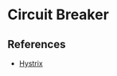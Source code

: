 # Circuit Breaker

## References

- [Hystrix](https://cloud.spring.io/spring-cloud-netflix/multi/multi__circuit_breaker_hystrix_clients.html)
